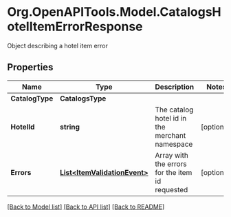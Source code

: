 # Org.OpenAPITools.Model.CatalogsHotelItemErrorResponse
Object describing a hotel item error

## Properties

Name | Type | Description | Notes
------------ | ------------- | ------------- | -------------
**CatalogType** | **CatalogsType** |  | 
**HotelId** | **string** | The catalog hotel id in the merchant namespace | [optional] 
**Errors** | [**List&lt;ItemValidationEvent&gt;**](ItemValidationEvent.md) | Array with the errors for the item id requested | [optional] 

[[Back to Model list]](../README.md#documentation-for-models) [[Back to API list]](../README.md#documentation-for-api-endpoints) [[Back to README]](../README.md)

